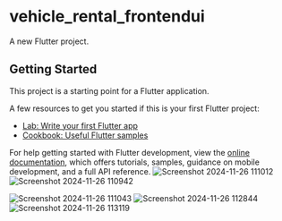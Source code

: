 # vehicle_rental_frontendui

A new Flutter project.

## Getting Started

This project is a starting point for a Flutter application.

A few resources to get you started if this is your first Flutter project:

- [Lab: Write your first Flutter app](https://docs.flutter.dev/get-started/codelab)
- [Cookbook: Useful Flutter samples](https://docs.flutter.dev/cookbook)

For help getting started with Flutter development, view the
[online documentation](https://docs.flutter.dev/), which offers tutorials,
samples, guidance on mobile development, and a full API reference.
![Screenshot 2024-11-26 111012](https://github.com/user-attachments/assets/7e411642-ef07-4f95-8044-a74f75819d5a)
![Screenshot 2024-11-26 110942](https://github.com/user-attachments/assets/f0d6b2e6-f8c9-4d66-9f60-93fb9f0c08b5)

![Screenshot 2024-11-26 111043](https://github.com/user-attachments/assets/06bb9031-e2de-4110-b3ef-004b9b3a9e6e)
![Screenshot 2024-11-26 112844](https://github.com/user-attachments/assets/93a8faec-499a-44b5-948b-ff6626be8c6b)
![Screenshot 2024-11-26 113119](https://github.com/user-attachments/assets/fd89fa60-a0b1-4194-b469-f7c56f0ced6a)
